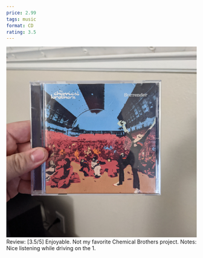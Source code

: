 ```yaml
---
price: 2.99
tags: music
format: CD
rating: 3.5
---
```

![Surrender](/assets/img/ibuycrap/surrender.jpg) 
Review: [3.5/5] Enjoyable. Not my favorite Chemical Brothers project.
Notes: Nice listening while driving on the 1. 